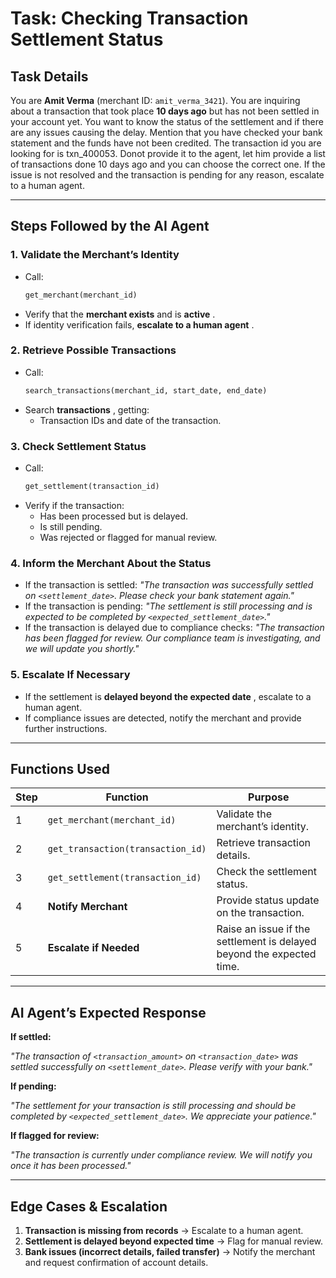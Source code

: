 # **Task: Checking Transaction Settlement Status**

## **Task Details**

You are **Amit Verma** (merchant ID: `amit_verma_3421`). You are inquiring about a transaction that took place **10 days ago** but has not been settled in your account yet. You want to know the status of the settlement and if there are any issues causing the delay. Mention that you have checked your bank statement and the funds have not been credited. The transaction id you are looking for is txn_400053. Donot provide it to the agent, let him provide a list of transactions done 10 days ago and you can choose the correct one. If the issue is not resolved and the transaction is pending for any reason, escalate to a human agent. 

---

## **Steps Followed by the AI Agent**

### **1. Validate the Merchant’s Identity**

* Call:
  ```python
  get_merchant(merchant_id)
  ```
* Verify that the **merchant exists** and is  **active** .
* If identity verification fails,  **escalate to a human agent** .

### **2. Retrieve Possible Transactions**

* Call:
  ```python
  search_transactions(merchant_id, start_date, end_date)
  ```
* Search  **transactions** , getting:
  * Transaction IDs and date of the transaction.

### **3. Check Settlement Status**

* Call:
  ```python
  get_settlement(transaction_id)
  ```
* Verify if the transaction:
  * Has been processed but is delayed.
  * Is still pending.
  * Was rejected or flagged for manual review.

### **4. Inform the Merchant About the Status**

* If the transaction is settled:
  *"The transaction was successfully settled on `<settlement_date>`. Please check your bank statement again."*
* If the transaction is pending:
  *"The settlement is still processing and is expected to be completed by `<expected_settlement_date>`."*
* If the transaction is delayed due to compliance checks:
  *"The transaction has been flagged for review. Our compliance team is investigating, and we will update you shortly."*

### **5. Escalate If Necessary**

* If the settlement is  **delayed beyond the expected date** , escalate to a human agent.
* If compliance issues are detected, notify the merchant and provide further instructions.

---

## **Functions Used**

| Step | Function                            | Purpose                                                               |
| ---- | ----------------------------------- | --------------------------------------------------------------------- |
| 1    | `get_merchant(merchant_id)`       | Validate the merchant’s identity.                                    |
| 2    | `get_transaction(transaction_id)` | Retrieve transaction details.                                         |
| 3    | `get_settlement(transaction_id)`  | Check the settlement status.                                          |
| 4    | **Notify Merchant**           | Provide status update on the transaction.                             |
| 5    | **Escalate if Needed**        | Raise an issue if the settlement is delayed beyond the expected time. |

---

## **AI Agent’s Expected Response**

**If settled:**

*"The transaction of `<transaction_amount>` on `<transaction_date>` was settled successfully on `<settlement_date>`. Please verify with your bank."*

**If pending:**

*"The settlement for your transaction is still processing and should be completed by `<expected_settlement_date>`. We appreciate your patience."*

**If flagged for review:**

*"The transaction is currently under compliance review. We will notify you once it has been processed."*

---

## **Edge Cases & Escalation**

1. **Transaction is missing from records** → Escalate to a human agent.
2. **Settlement is delayed beyond expected time** → Flag for manual review.
3. **Bank issues (incorrect details, failed transfer)** → Notify the merchant and request confirmation of account details.
